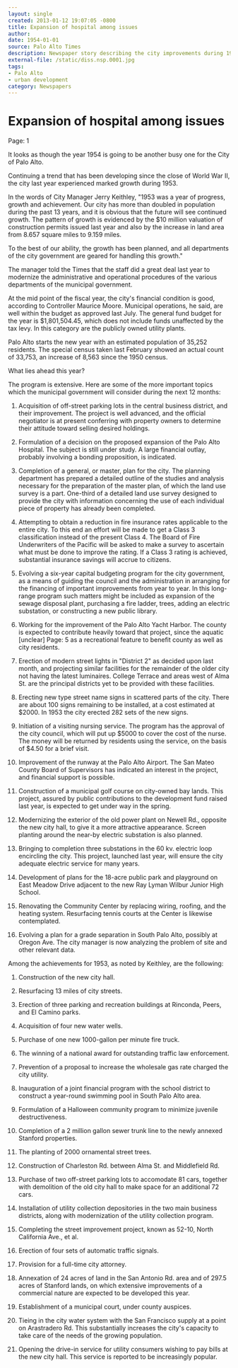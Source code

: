 ```yaml
---
layout: single
created: 2013-01-12 19:07:05 -0800
title: Expansion of hospital among issues
author: 
date: 1954-01-01
source: Palo Alto Times
description: Newspaper story describing the city improvements during 1953 and planned development for the year ahead.
external-file: /static/diss.nsp.0001.jpg
tags:
- Palo Alto
- urban development
category: Newspapers
---
```


# Expansion of hospital among issues

<pb>Page: 1</pb>

It looks as though the year 1954 is going to be another busy one for the City of Palo Alto.

Continuing a trend that has been developing since the close of World War II, the city last year experienced marked growth during 1953.

In the words of City Manager Jerry Keithley, "1953 was a year of progress, growth and achievement. Our city has more than doubled in population during the past 13 years, and it is obvious that the future will see continued growth. The pattern of growth is evidenced by the $10 million valuation of construction permits issued last year and also by the increase in land area from 8.657 square miles to 9.159 miles.

To the best of our ability, the growth has been planned, and all departments of the city government are geared for handling this growth."

The manager told the Times that the staff did a great deal last year to modernize the administrative and operational procedures of the various departments of the municipal government.

At the mid point of the fiscal year, the city's financial condition is good, according to Controller Maurice Moore. Municipal operations, he said, are well within the budget as approved last July. The general fund budget for the year is $1,801,504.45, which does not include funds unaffected by the tax levy. In this category are the publicly owned utility plants.

Palo Alto starts the new year with an estimated population of 35,252 residents. The special census taken last February showed an actual count of 33,753, an increase of <unclear title="Unclear">8,563</unclear> since the 1950 census.

What lies ahead this year?

The program is extensive. Here are some of the more important topics which the municipal government will consider during the next 12 months:

1. Acquisition of off-street parking lots in the central business district, and their improvement. The project is well advanced, and the official negotiator is at present conferring with property owners to determine their attitude toward selling desired holdings.

2. Formulation of a decision on the proposed expansion of the Palo Alto Hospital. The subject is still under study. A large financial outlay, probably involving a bonding proposition, is indicated.

3. Completion of a general, or master, plan for the city. The planning department has prepared a detailed outline of the studies and analysis necessary for the preparation of the master plan, of which the land use survey is a part. One-third of a detailed land use survey designed to provide the city with information concerning the use of each individual piece of property has already been completed.

4. Attempting to obtain a reduction in fire insurance rates applicable to the entire city. To this end an effort will be made to get a Class 3 classification instead of the present Class 4. The Board of Fire Underwriters of the Pacific will be asked to make a survey to ascertain what must be done to improve the rating. If a Class 3 rating is achieved, substantial insurance savings will accrue to citizens.

5. Evolving a six-year capital budgeting program for the city government, as a means of guiding the council and the administration in arranging for the financing of important improvements from year to year. In this long-range program such matters might be included as expansion of the sewage disposal plant, purchasing a fire ladder, trees, adding an electric substation, or constructing a new public library.

6. Working for the improvement of the Palo Alto Yacht Harbor. The county is expected to contribute heavily toward that project, since the <unclear title="Unclear"> aquatic [unclear] </unclear> <pb>Page: 5</pb> as a recreational feature to benefit county as well as city residents.

7. Erection of modern street lights in "District 2" as decided upon last month, and projecting similar facilities for the remainder of the older city not having the latest luminaires. College Terrace and areas west of Alma St. are the principal districts yet to be provided with these facilities.

8. Erecting new type street name signs in scattered parts of the city. There are about 100 signs remaining to be installed, at a cost estimated at $2000. In 1953 the city erected 282 sets of the new signs.

9. Initiation of a visiting nursing service. The program has the approval of the city council, which will put up $5000 to cover the cost of the nurse. The money will be returned by residents using the service, on the basis of $4.50 for a brief visit.

10. Improvement of the runway at the Palo Alto Airport. The San Mateo County Board of Supervisors has indicated an interest in the project, and financial support is possible.

11. Construction of a municipal golf course on city-owned bay lands. This project, assured by public contributions to the development fund raised last year, is expected to get under way in the spring.

12. Modernizing the exterior of the old power plant on Newell Rd., opposite the new city hall, to give it a more attractive appearance. Screen planting around the near-by electric substation is also planned.

13. Bringing to completion three substations in the 60 kv. electric loop encircling the city. This project, launched last year, will ensure the city adequate electric service for many years.

14. Development of plans for the 18-acre public park and playground on East Meadow Drive adjacent to the new Ray Lyman Wilbur Junior High School.

15. Renovating the Community Center by replacing wiring, roofing, and the heating system. Resurfacing tennis courts at the Center is likewise contemplated.

16. Evolving a plan for a grade separation in South Palo Alto, possibly at Oregon Ave. The city manager is now analyzing the problem of site and other relevant data.

Among the achievements for 1953, as noted by Keithley, are the following:

1. Construction of the new city hall.

2. Resurfacing 13 miles of city streets.

3. Erection of three parking and recreation buildings at Rinconda, Peers, and El Camino parks.

4. Acquisition of four new water wells.

5. Purchase of one new 1000-gallon per minute fire truck.

6. The winning of a national award for outstanding traffic law enforcement.

7. Prevention of a proposal to increase the wholesale gas rate charged the city utility.

8. Inauguration of a joint financial program with the school district to construct a year-round swimming pool in South Palo Alto area.

9. Formulation of a Halloween community program to minimize juvenile destructiveness.

10. Completion of a 2 million gallon sewer trunk line to the newly annexed Stanford properties.

11. The planting of 2000 ornamental street trees.

12. Construction of Charleston Rd. between Alma St. and Middlefield Rd.

13. Purchase of two off-street parking lots to accomodate 81 cars, together with demolition of the old city hall to make space for an additional 72 cars.

14. Installation of utility collection depositories in the two main business districts, along with modernization of the utility collection program.

15. Completing the street improvement project, known as 52-10, North California Ave., et al.

16. Erection of four sets of automatic traffic signals.

17. Provision for a full-time city attorney.

18. Annexation of 24 acres of land in the San Antonio Rd. area and of 297.5 acres of Stanford lands, on which extensive improvements of a commercial nature are expected to be developed this year.

19. Establishment of a municipal court, under county auspices.

20. Tieing in the city water system with the San Francisco supply at a point on Arastradero Rd. This substantially increases the city's capacity to take care of the needs of the growing population.

21. Opening the drive-in service for utility consumers wishing to pay bills at the new city hall. This service is reported to be increasingly popular.